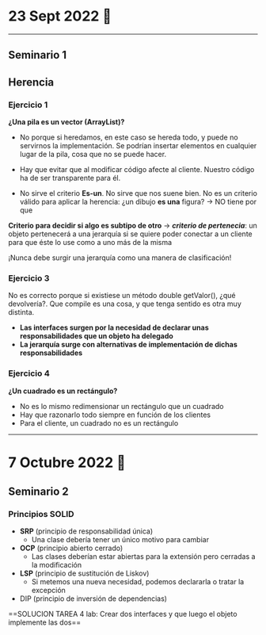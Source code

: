 # 23 Sept 2022 🍮
---
## Seminario 1
## Herencia

### Ejercicio 1
**¿Una pila es un vector (ArrayList)?**
- No porque si heredamos, en este caso se hereda todo, y puede no servirnos la implementación. Se podrían insertar elementos en cualquier lugar de la pila, cosa que no se puede hacer.

- Hay que evitar que al modificar código afecte al cliente. Nuestro código ha de ser transparente para él.

- No sirve el criterio **Es-un**. No sirve que nos suene bien. No es un criterio válido para aplicar la herencia: ¿un dibujo **es una** figura? -> NO tiene por que

**Criterio para decidir si algo es subtipo de otro** -> ***criterio de pertenecia***: un objeto pertenecerá a una jerarquía si se quiere poder conectar a un cliente para que éste lo use como a uno más de la misma

¡Nunca debe surgir una jerarquía como una manera de clasificación!


### Ejercicio 3
No es correcto porque si existiese un método double getValor(), ¿qué devolvería?. Que compile es una cosa, y que tenga sentido es otra muy distinta.

- **Las interfaces surgen por la necesidad de declarar unas responsabilidades que un objeto ha delegado**
- **La jerarquía surge con alternativas de implementación de dichas responsabilidades**

### Ejercicio 4
**¿Un cuadrado es un rectángulo?**
- No es lo mismo redimensionar un rectángulo que un cuadrado
- Hay que razonarlo todo siempre en función de los clientes
- Para el cliente, un cuadrado no es un rectángulo

---
# 7 Octubre 2022 🍬
## Seminario 2
### Principios SOLID
- **SRP** (principio de responsabilidad única)
	- Una clase debería tener un único motivo para cambiar
- **OCP** (principio abierto cerrado)
	- Las clases deberían estar abiertas para la extensión pero cerradas a la modificación
- **LSP** (principio de sustitución de Liskov)
	- Si metemos una nueva necesidad, podemos declararla o tratar la excepción
- DIP (principio de inversión de dependencias)

==SOLUCION TAREA 4 lab: Crear dos interfaces y que luego el objeto implemente las dos==

